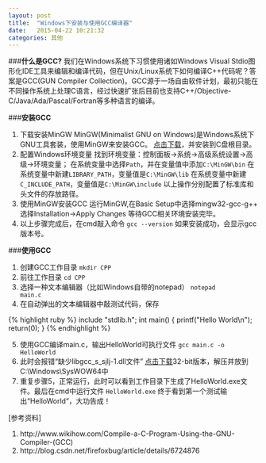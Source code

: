```yaml
---
layout: post
title:  "Windows下安装与使用GCC编译器"
date:   2015-04-22 10:21:32
categories: 其他
---
```

###**什么是GCC?**
我们在Windows系统下习惯使用诸如Windows Visual Stdio图形化IDE工具来编辑和编译代码，但在Unix/Linux系统下如何编译C++代码呢？答案是GCC(GUN Compiler Collection)。GCC源于一场自由软件计划，最初只能在不同操作系统上处理C语言，经过快速扩张后目前也支持C++/Objective-C/Java/Ada/Pascal/Fortran等多种语言的编译。

###**安装GCC**
1. 下载安装MinGW
MinGW(Minimalist GNU on Windows)是Windows系统下GNU工具套装，使用MinGW来安装GCC。
<a href="http://sourceforge.net/projects/mingw/files/">点击下载</a>，并安装到C盘根目录。
2. 配置Windows环境变量
找到环境变量：控制面板->系统->高级系统设置->高级->环境变量；
在系统变量中选择<code>Path</code>，并在变量值中添加<code>C:\MinGW\bin</code>
在系统变量中新建<code>LIBRARY_PATH</code>，变量值是<code>C:\MinGW\lib</code>
在系统变量中新建<code>C_INCLUDE_PATH</code>，变量值是<code>C:\MinGW\include</code>
以上操作分别配置了标准库和头文件的存放路径。
3. 使用MinGW安装GCC
运行MinGW,在Basic Setup中选择mingw32-gcc-g++
选择Installation->Apply Changes
等待GCC相关环境安装完毕。
4. 以上步骤完成后，在cmd敲入命令
<code>gcc --version</code>
如果安装成功，会显示gcc版本号。

###**使用GCC**
1. 创建GCC工作目录
<code>mkdir CPP</code>
2. 前往工作目录
<code>cd CPP</code>
3. 选择一种文本编辑器（比如Windows自带的notepad）
<code>notepad main.c</code>
4. 在自动弹出的文本编辑器中敲测试代码，保存

{% highlight ruby %}
include "stdlib.h";
int main() {
    printf("Hello World\n");
    return(0);
}
{% endhighlight %}

<!-- <pre class="theme:github width-set:true width:450 lang:default decode:true " >include &lt;stdio.h&gt;
include &lt;stdlib.h&gt;
int main() {
    printf("Hello World\n");
    return(0);
}</pre> -->

5. 使用GCC编译main.c，输出HelloWorld可执行文件
<code>gcc main.c -o HelloWorld</code>
6. 此时会报错“缺少libgcc_s_sjlj-1.dll文件”
<a href="http://www.dll-files.com/dllindex/dll-files.shtml?libgcc_s_sjlj-1">点击下载</a>32-bit版本，解压并放到C:\Windows\SysWOW64中
7. 重复步骤5，正常运行，此时可以看到工作目录下生成了HelloWorld.exe文件。最后在cmd中运行文件
<code>HelloWorld.exe</code>
终于看到第一个测试输出“HelloWorld”，大功告成！

[参考资料]
<ol>
	<li>http://www.wikihow.com/Compile-a-C-Program-Using-the-GNU-Compiler-(GCC)</li>
	<li>http://blog.csdn.net/firefoxbug/article/details/6724876</li>
</ol>
